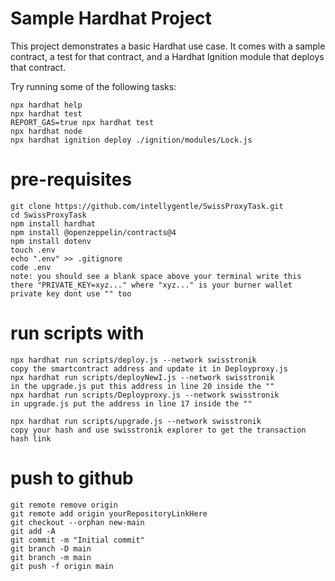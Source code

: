 # Sample Hardhat Project

This project demonstrates a basic Hardhat use case. It comes with a sample contract, a test for that contract, and a Hardhat Ignition module that deploys that contract.

Try running some of the following tasks:

```shell
npx hardhat help
npx hardhat test
REPORT_GAS=true npx hardhat test
npx hardhat node
npx hardhat ignition deploy ./ignition/modules/Lock.js
```

# pre-requisites

```
git clone https://github.com/intellygentle/SwissProxyTask.git
cd SwissProxyTask
npm install hardhat
npm install @openzeppelin/contracts@4
npm install dotenv
touch .env
echo ".env" >> .gitignore
code .env
note: you should see a blank space above your terminal write this there "PRIVATE_KEY=xyz..." where "xyz..." is your burner wallet private key dont use "" too
```


# run scripts with
```
npx hardhat run scripts/deploy.js --network swisstronik
copy the smartcontract address and update it in Deployproxy.js
npx hardhat run scripts/deployNewI.js --network swisstronik
in the upgrade.js put this address in line 20 inside the ""
npx hardhat run scripts/Deployproxy.js --network swisstronik
in upgrade.js put the address in line 17 inside the ""

npx hardhat run scripts/upgrade.js --network swisstronik
copy your hash and use swisstronik explorer to get the transaction hash link
```

# push to github
```
git remote remove origin
git remote add origin yourRepositoryLinkHere
git checkout --orphan new-main
git add -A
git commit -m "Initial commit"
git branch -D main
git branch -m main
git push -f origin main
```

